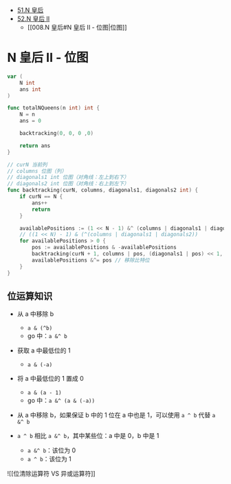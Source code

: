 - [51.N 皇后](https://leetcode.cn/problems/n-queens/)
- [52.N 皇后 II](https://leetcode.cn/problems/n-queens-ii/)
	- [[008.N 皇后#N 皇后 II - 位图|位图]]

# N 皇后 II - 位图

```go
var (
	N int
	ans int
)

func totalNQueens(n int) int {
	N = n
	ans = 0

	backtracking(0, 0, 0 ,0)

	return ans
}

// curN 当前列
// columns 位图（列）
// diagonals1 int 位图（对角线：左上到右下）
// diagonals2 int 位图（对角线：右上到左下）
func backtracking(curN, columns, diagonals1, diagonals2 int) {
	if curN == N {
		ans++
		return
	}

	availablePositions := (1 << N - 1) &^ (columns | diagonals1 | diagonals2)
	// ((1 << N) - 1) & (^(columns | diagonals1 | diagonals2))
	for availablePositions > 0 {
		pos := availablePositions & -availablePositions
		backtracking(curN + 1, columns | pos, (diagonals1 | pos) << 1, (diagonals2 | pos) >> 1)
		availablePositions &^= pos // 移除比特位
	}
}
```

## 位运算知识

- 从 a 中移除 b
	- `a & (^b)`
	- go 中：`a &^ b`
- 获取 a 中最低位的 1
	- `a & (-a)`
- 将 a 中最低位的 1 置成 0
	- `a & (a - 1)`
	- go 中：`a &^ (a & (-a))`

- 从 a 中移除 b，如果保证 b 中的 1 位在 a 中也是 1，可以使用 `a ^ b` 代替 `a &^ b`
- `a ^ b` 相比 `a &^ b`，其中某些位：a 中是 0，b 中是 1
	- `a &^ b`：该位为 0
	- `a ^ b`：该位为 1

![[位清除运算符 VS 异或运算符]]

